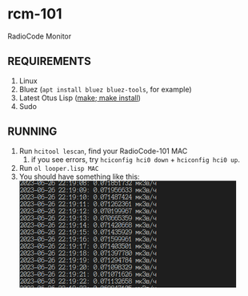# rcm-101
RadioCode Monitor

REQUIREMENTS
------------

1. Linux
1. Bluez (`apt install bluez bluez-tools`, for example)
1. Latest Otus Lisp ([make; make install](https://github.com/yuriy-chumak/ol#build--install))
1. Sudo

RUNNING
-------

1. Run `hcitool lescan`, find your RadioCode-101 MAC
   1. if you see errors, try `hciconfig hci0 down` + `hciconfig hci0 up`.
1. Run `ol looper.lisp MAC`
1. You should have something like this:  
   ![](media/2023-06-26-22-19-50.png)